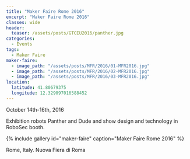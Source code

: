 ```yaml
---
title: "Maker Faire Rome 2016"
excerpt: "Maker Faire Rome 2016"
classes: wide
header:
  teaser: /assets/posts/GTCEU2016/panther.jpg
categories:
  - Events
tags:
  - Maker Faire
maker-faire:
  - image_path: "/assets/posts/MFR/2016/01-MFR2016.jpg"
  - image_path: "/assets/posts/MFR/2016/02-MFR2016.jpg"
  - image_path: "/assets/posts/MFR/2016/03-MFR2016.jpg"
location:
  latitude: 41.80679375
  longitude: 12.329097016588452
---
```


October 14th-16th, 2016

Exhibition robots Panther and Dude and show design and technology in RoboSec booth.

{% include gallery id="maker-faire" caption="Maker Faire Rome 2016" %}

Rome, Italy. Nuova Fiera di Roma

